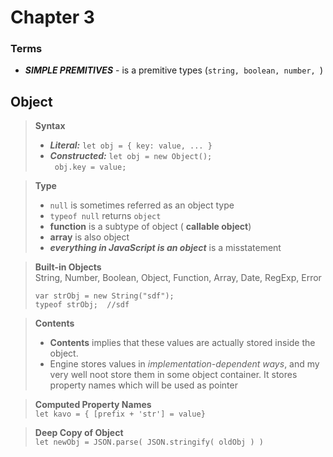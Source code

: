 # Chapter 3
### Terms  
  - ***SIMPLE PREMITIVES*** - is a premitive types (`string, boolean, number, `)

## Object
> **Syntax**  
>  * ***Literal:*** `let obj = { key: value, ... }`  
>  * ***Constructed:*** `let obj = new Object(); `   
>  ` obj.key = value;`


>  **Type**  
> * `null` is sometimes referred as an object type   
> * `typeof null` returns `object`   
> * **function** is a subtype of object ( **callable object**)  
> * **array** is also object
> * ***everything in JavaScript is an object*** is a misstatement
>

> **Built-in Objects**  
> String, Number, Boolean, Object, Function, Array, Date, RegExp, Error
> ```
>var strObj = new String("sdf");
>typeof strObj;  //sdf
>```

> **Contents**
> * **Contents** implies that these values are actually stored inside the object.
> * Engine stores values in *implementation-dependent ways*, and my very well noot store them in some object container. It stores property names which will be used as pointer


> **Computed Property Names**   
> `let kavo = { [prefix + 'str'] = value}`


> **Deep Copy of Object**  
>`let newObj = JSON.parse( JSON.stringify( oldObj ) )`